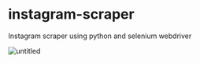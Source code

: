 # instagram-scraper
Instagram scraper using python and selenium webdriver

![untitled](https://user-images.githubusercontent.com/27702980/39035569-28c44206-4483-11e8-8213-edc65d14895f.png)
